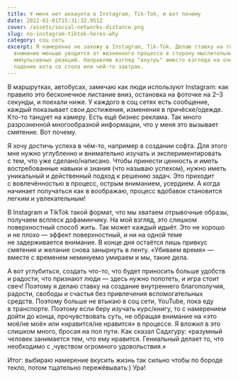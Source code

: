 ```yaml
---
title: У меня нет аккаунта в Instagram, Tik-Tok, и вот почему
date: 2022-01-01T15:31:32.951Z
cover: /assets/social-networks-distance.png
slug: no-instagram-tiktok-heres-why
category: соц сеть
excerpt: Я намеренно не захожу в Instagram, Tik-Tok. Делаю ставку на то, что так
  внимание меньше уводится от жизненного процесса в сторону мыслительных и
  импульсивных реакций. Направляю взгляд "внутрь" вместо взгляда на очередное
  падение кота со стола или чей-то завтрак.
---
```

<p>В&nbsp;маршрутках, автобусах, замечаю как люди используют Instagram: как правило это бесконечное листание вниз, остановка на&nbsp;фоточке на&nbsp;2&ndash;3 секунды, и&nbsp;поехали ниже. У&nbsp;каждого в&nbsp;соц сетях есть сообщение, каждый показывает свои достижения, изменения в&nbsp;причёске/одежде. <nobr>Кто-то</nobr> танцует на&nbsp;камеру. Есть ещё бизнес реклама. Так много разрозненной многообразной информации, что у&nbsp;меня это вызывает смятение. Вот почему.</p>
<p>Я&nbsp;хочу достичь успеха в&nbsp;<nobr>чём-то</nobr>, например в&nbsp;создании софта. Для этого мне нужно углубленно и&nbsp;внимательно изучать и&nbsp;экспериментировать с&nbsp;тем, что уже сделано/написано. Чтобы принести ценность и&nbsp;иметь востребованные навыки и&nbsp;знания (что называю успехом), нужно иметь уникальный и&nbsp;действенный подход к&nbsp;решению задач. Это приходит с&nbsp;вовлечённостью в&nbsp;процесс, острым вниманием, усердием. А&nbsp;когда начинает получаться как в&nbsp;воображаю, процесс вдобавок становится легким и&nbsp;увлекательным!</p>
<p>В&nbsp;Instagram и&nbsp;TikTok такой формат, что мы&nbsp;хватаем отрывочные образы, получаем всплеск дофаминчику. На&nbsp;мой взгляд, это слишком поверхностный способ жить. Так может каждый идыёт. Это не&nbsp;хорошо и&nbsp;не&nbsp;плохо&nbsp;&mdash; эффект поверхностный, и&nbsp;ни&nbsp;на&nbsp;одной теме не&nbsp;задерживается внимание. В&nbsp;конце дня остаётся лишь привкус смятения и&nbsp;желание снова занырнуть в&nbsp;ленту. &laquo;Убиваем время&raquo;&nbsp;&mdash; вместе с&nbsp;временем неминуемо умираем и&nbsp;мы, такие дела.</p>
<p>А&nbsp;вот углубиться, создать <nobr>что-то</nobr>, что будет приносить больше удобств и&nbsp;радости, что признают люди&nbsp;&mdash; здесь нужно попотеть, и&nbsp;игра стоит свеч! Поэтому я&nbsp;делаю ставку на&nbsp;создание внутреннего благополучия, радости, свободы и&nbsp;счастья без привлечения вспомогательных средств. Поэтому больше не&nbsp;втыкаю в&nbsp;соц сети, YouTube, пока еду в&nbsp;транспорте. Поэтому если беру изучать курс/книгу, то&nbsp;с&nbsp;намерением дойти до&nbsp;конца, прочувствовать суть, не&nbsp;обращая внимание на&nbsp;&laquo;это моё/не моё&raquo; или &laquo;нравится/не нравится&raquo; в&nbsp;процессе. Я&nbsp;вложил в&nbsp;это слишком много, бросая на&nbsp;пол пути. Как сказал Садхгуру: &laquo;разумный человек занимается тем, что ему нравится. Гениальный делает то, что необходимо с&nbsp;,чувством огромного удовольствия.&raquo;</p>
<p>Итог: выбираю намерение вкусить жизнь так сильно чтобы по&nbsp;бороде текло, потом тщательно пережёвывать:) Ура!</p>